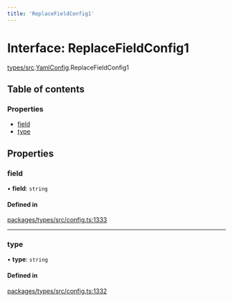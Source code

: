 ```yaml
---
title: 'ReplaceFieldConfig1'
---
```


# Interface: ReplaceFieldConfig1

[types/src](../modules/types_src).[YamlConfig](../modules/types_src.YamlConfig).ReplaceFieldConfig1

## Table of contents

### Properties

- [field](types_src.YamlConfig.ReplaceFieldConfig1#field)
- [type](types_src.YamlConfig.ReplaceFieldConfig1#type)

## Properties

### field

• **field**: `string`

#### Defined in

[packages/types/src/config.ts:1333](https://github.com/Urigo/graphql-mesh/blob/master/packages/types/src/config.ts#L1333)

___

### type

• **type**: `string`

#### Defined in

[packages/types/src/config.ts:1332](https://github.com/Urigo/graphql-mesh/blob/master/packages/types/src/config.ts#L1332)
